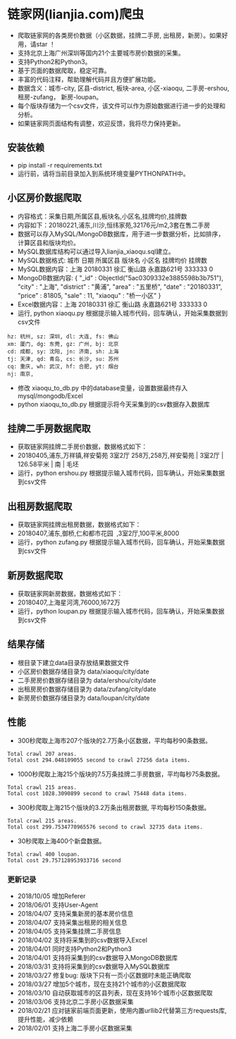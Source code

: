 # 链家网(lianjia.com)爬虫
- 爬取链家网的各类房价数据（小区数据，挂牌二手房, 出租房，新房）。如果好用，请star ！
- 支持北京上海广州深圳等国内21个主要城市房价数据的采集。
- 支持Python2和Python3。
- 基于页面的数据爬取，稳定可靠。
- 丰富的代码注释，帮助理解代码并且方便扩展功能。
- 数据含义：城市-city, 区县-district, 板块-area, 小区-xiaoqu, 二手房-ershou, 租房-zufang， 新房-loupan。
- 每个版块存储为一个csv文件，该文件可以作为原始数据进行进一步的处理和分析。
- 如果链家网页面结构有调整，欢迎反馈，我将尽力保持更新。

## 安装依赖
- pip install -r requirements.txt
- 运行前，请将当前目录加入到系统环境变量PYTHONPATH中。

## 小区房价数据爬取
- 内容格式：采集日期,所属区县,板块名,小区名,挂牌均价,挂牌数
- 内容如下：20180221,浦东,川沙,恒纬家苑,32176元/m2,3套在售二手房
- 数据可以存入MySQL/MongoDB数据库，用于进一步数据分析，比如排序，计算区县和版块均价。
- MySQL数据库结构可以通过导入lianjia_xiaoqu.sql建立。
- MySQL数据格式: 城市 日期 所属区县 版块名 小区名 挂牌均价 挂牌数
- MySQL数据内容：上海 20180331 徐汇 衡山路 永嘉路621号 333333 0
- MongoDB数据内容: { "_id" : ObjectId("5ac0309332e3885598b3b751"), "city" : "上海", "district" : "黄浦", "area" : "五里桥", "date" : "20180331", "price" : 81805, "sale" : 11, "xiaoqu" : "桥一小区" }
- Excel数据内容：上海 20180331 徐汇 衡山路 永嘉路621号 333333 0
- 运行, python xiaoqu.py 根据提示输入城市代码，回车确认，开始采集数据到csv文件
```
hz: 杭州, sz: 深圳, dl: 大连, fs: 佛山
xm: 厦门, dg: 东莞, gz: 广州, bj: 北京
cd: 成都, sy: 沈阳, jn: 济南, sh: 上海
tj: 天津, qd: 青岛, cs: 长沙, su: 苏州
cq: 重庆, wh: 武汉, hf: 合肥, yt: 烟台
nj: 南京, 
```
- 修改 xiaoqu_to_db.py 中的database变量，设置数据最终存入mysql/mongodb/Excel
- python xiaoqu_to_db.py 根据提示将今天采集到的csv数据存入数据库

## 挂牌二手房数据爬取
- 获取链家网挂牌二手房价数据，数据格式如下：
- 20180405,浦东,万祥镇,祥安菊苑 3室2厅 258万,258万,祥安菊苑  | 3室2厅 | 126.58平米 | 南 | 毛坯
- 运行，python ershou.py 根据提示输入城市代码，回车确认，开始采集数据到csv文件


## 出租房数据爬取
- 获取链家网挂牌出租房数据，数据格式如下：
- 20180407,浦东,御桥,仁和都市花园  ,3室2厅,100平米,8000
- 运行，python zufang.py 根据提示输入城市代码，回车确认，开始采集数据到csv文件

## 新房数据爬取
- 获取链家网新房数据，数据格式如下：
- 20180407,上海星河湾,76000,1672万
- 运行，python loupan.py 根据提示输入城市代码，回车确认，开始采集数据到csv文件

## 结果存储
- 根目录下建立data目录存放结果数据文件
- 小区房价数据存储目录为 data/xiaoqu/city/date
- 二手房房价数据存储目录为 data/ershou/city/date
- 出租房房价数据存储目录为 data/zufang/city/date
- 新房房价数据存储目录为 data/loupan/city/date

## 性能
- 300秒爬取上海市207个版块的2.7万条小区数据，平均每秒90条数据。
```
Total crawl 207 areas.
Total cost 294.048109055 second to crawl 27256 data items.
```
- 1000秒爬取上海215个版块的7.5万条挂牌二手房数据，平均每秒75条数据。
```
Total crawl 215 areas.
Total cost 1028.3090899 second to crawl 75448 data items.
```
- 300秒爬取上海215个版块的3.2万条出租房数据, 平均每秒150条数据。
```
Total crawl 215 areas.
Total cost 299.7534770965576 second to crawl 32735 data items.
```
- 30秒爬取上海400个新盘数据。
```
Total crawl 400 loupan.
Total cost 29.757128953933716 second
```



### 更新记录
- 2018/10/05 增加Referer
- 2018/06/01 支持User-Agent
- 2018/04/07 支持采集新房的基本房价信息
- 2018/04/07 支持采集出租房的相关信息
- 2018/04/05 支持采集挂牌二手房信息
- 2018/04/02 支持将采集到的csv数据导入Excel
- 2018/04/01 同时支持Python2和Python3
- 2018/04/01 支持将采集到的csv数据导入MongoDB数据库
- 2018/03/31 支持将采集到的csv数据导入MySQL数据库
- 2018/03/27 修复bug: 版块下只有一页小区数据时未能正确爬取 
- 2018/03/27 增加5个城市，现在支持21个城市的小区数据爬取
- 2018/03/10 自动获取城市的区县列表，现在支持16个城市小区数据爬取
- 2018/03/06 支持北京二手房小区数据采集
- 2018/02/21 应对链家前端页面更新，使用内置urllib2代替第三方requests库,提升性能，减少依赖
- 2018/02/01 支持上海二手房小区数据采集